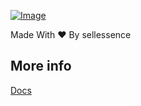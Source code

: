 [![Image](https://github.com/yarrosvault/syde/blob/main/Assets/Banner.png)](http://discord.gg/hVDgUm8WGr "Description")

Made With ❤️ By sellessence

## More info
[Docs]([https://github.com/dawid-scripts](https://github.com/yarrosvault/syde/blob/main/docs))
